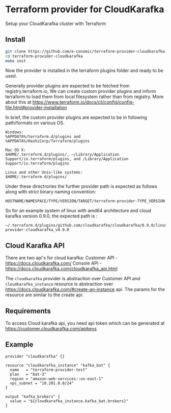 # Terraform provider for CloudKarafka

Setup your CloudKarafka cluster with Terraform

## Install

```sh
git clone https://github.com/e-conomic/terraform-provider-cloudkarafka
cd terraform-provider-cloudkarafka
make init
```

Now the provider is installed in the terraform plugins folder and ready to be used.


Generally provider plugins are expected to be fetched from registry.terraform.io, We can create custom provider plugins and inform terraform to load them from local filesystem rather than from registry. More about this at https://www.terraform.io/docs/cli/config/config-file.html#provider-installation

In brief, the custom provider plugins are expected to be in following path/formats on various OS.
```
Windows:
%APPDATA%/terraform.d/plugins and %APPDATA%/HashiCorp/Terraform/plugins

Mac OS X: 
$HOME/.terraform.d/plugins/, ~/Library/Application Support/io.terraform/plugins, and /Library/Application Support/io.terraform/plugins

Linux and other Unix-like systems:
$HOME/.terraform.d/plugins/
```

Under these directrories the further provider path is expected as follows along with strict binary naming convention:
```
HOSTNAME/NAMESPACE/TYPE/VERSION/TARGET/terraform-provider-TYPE_VERSION
```

So for an example system of linux with amd64 architecture and cloud karafka version 0.9.0, the expected path is :
```
~/.terraform.d/plugins/github.com/cloudkarafka/cloudkarafka/0.9.0/linux_amd64/terraform-provider-cloudkarafka_v0.9.0
```

## Cloud Karafka API

There are two api's for cloud karafka:
Customer API - https://docs.cloudkarafka.com/
Console API - https://docs.cloudkarafka.com/cloudkarafka_api.html


The `cloudkarafka` provider is abstraction over Customer API and `cloudkarafka_instance` resource is abstraction over https://docs.cloudkarafka.com/#create-an-instance api. The params for the resource are similar to the create api.

## Requirements 
To access Cloud karafka api, you need api token which can be generated at https://customer.cloudkarafka.com/apikeys


## Example

```hcl
provider "cloudkarafka" {}

resource "cloudkarafka_instance" "kafka_bat" {
  name   = "terraform-provider-test"
  plan   = "bat-3"
  region = "amazon-web-services::us-east-1"
  vpc_subnet = "10.201.0.0/24"
}

output "kafka_brokers" {
  value = "${cloudkarafka_instance.kafka_bat.brokers}"
}
```



